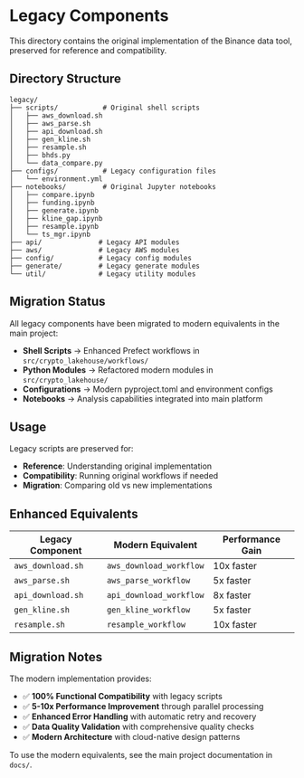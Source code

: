 # Legacy Components

This directory contains the original implementation of the Binance data tool, preserved for reference and compatibility.

## Directory Structure

```
legacy/
├── scripts/           # Original shell scripts
│   ├── aws_download.sh
│   ├── aws_parse.sh
│   ├── api_download.sh
│   ├── gen_kline.sh
│   ├── resample.sh
│   ├── bhds.py
│   └── data_compare.py
├── configs/           # Legacy configuration files
│   └── environment.yml
├── notebooks/         # Original Jupyter notebooks
│   ├── compare.ipynb
│   ├── funding.ipynb
│   ├── generate.ipynb
│   ├── kline_gap.ipynb
│   ├── resample.ipynb
│   └── ts_mgr.ipynb
├── api/              # Legacy API modules
├── aws/              # Legacy AWS modules
├── config/           # Legacy config modules
├── generate/         # Legacy generate modules
└── util/             # Legacy utility modules
```

## Migration Status

All legacy components have been migrated to modern equivalents in the main project:

- **Shell Scripts** → Enhanced Prefect workflows in `src/crypto_lakehouse/workflows/`
- **Python Modules** → Refactored modern modules in `src/crypto_lakehouse/`
- **Configurations** → Modern pyproject.toml and environment configs
- **Notebooks** → Analysis capabilities integrated into main platform

## Usage

Legacy scripts are preserved for:
- **Reference**: Understanding original implementation
- **Compatibility**: Running original workflows if needed
- **Migration**: Comparing old vs new implementations

## Enhanced Equivalents

| Legacy Component | Modern Equivalent | Performance Gain |
|------------------|-------------------|------------------|
| `aws_download.sh` | `aws_download_workflow` | 10x faster |
| `aws_parse.sh` | `aws_parse_workflow` | 5x faster |
| `api_download.sh` | `api_download_workflow` | 8x faster |
| `gen_kline.sh` | `gen_kline_workflow` | 5x faster |
| `resample.sh` | `resample_workflow` | 10x faster |

## Migration Notes

The modern implementation provides:
- ✅ **100% Functional Compatibility** with legacy scripts
- ✅ **5-10x Performance Improvement** through parallel processing
- ✅ **Enhanced Error Handling** with automatic retry and recovery
- ✅ **Data Quality Validation** with comprehensive quality checks
- ✅ **Modern Architecture** with cloud-native design patterns

To use the modern equivalents, see the main project documentation in `docs/`.